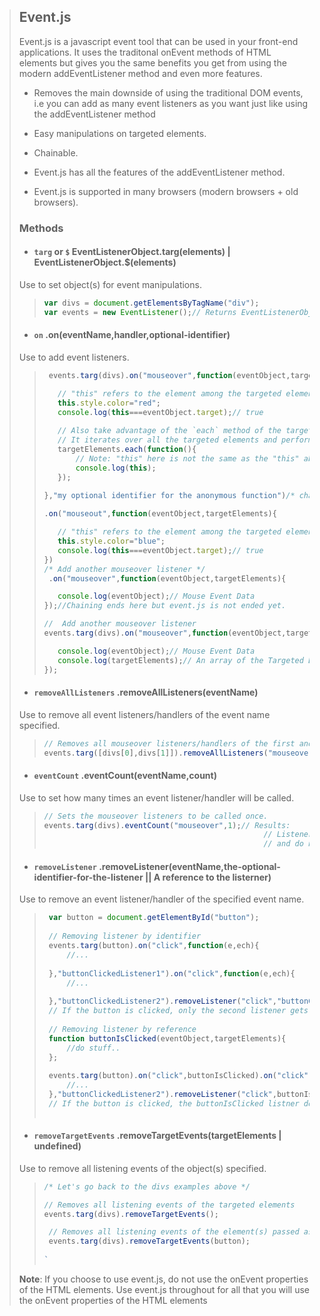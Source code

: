 
> ## Event.js  
> 
> Event.js is a javascript event tool that can be used in your front-end applications. It uses the traditonal onEvent methods of HTML elements but gives you the same benefits you get from using the modern addEventListener method and even more features.
> 
> 
> - Removes the main downside of using the traditional DOM events, i.e you can add as many event listeners as you want just like using the addEventListener method 
> 
> - Easy manipulations on targeted elements.
>  
> - Chainable.
> 
> - Event.js has all the features of the addEventListener method.
> 
> - Event.js is supported in many browsers (modern browsers + old browsers).
> 
> 
> ### Methods
> - #### `targ` or `$` **EventListenerObject**.targ(elements) | **EventListenerObject**.$(elements)
> Use to set object(s) for event manipulations.
>> ```js
>> var divs = document.getElementsByTagName("div");
>> var events = new EventListener();// Returns EventListenerObject.
>> 
> - #### `on` .on(eventName,handler,optional-identifier)
> Use to add event listeners.
>> ```js
>>  events.targ(divs).on("mouseover",function(eventObject,targetElements){
>> 
>>    // "this" refers to the element among the targeted elements that is focused.
>>    this.style.color="red";
>>    console.log(this===eventObject.target);// true
>>    
>>    // Also take advantage of the `each` method of the targetElements parameter
>>    // It iterates over all the targeted elements and performs the function passed as argument to it.
>>    targetElements.each(function(){
>>        // Note: "this" here is not the same as the "this" above.
>>        console.log(this);
>>    });
>>    
>> },"my optional identifier for the anonymous function")/* chainable */
>> 
>> .on("mouseout",function(eventObject,targetElements){
>> 
>>    // "this" refers to the element among the targeted elements that is blured.
>>    this.style.color="blue";
>>    console.log(this===eventObject.target);// true
>> })
>> /* Add another mouseover listener */
>>  .on("mouseover",function(eventObject,targetElements){
>> 
>>    console.log(eventObject);// Mouse Event Data
>> });//Chaining ends here but event.js is not ended yet.
>> 
>> //  Add another mouseover listener
>> events.targ(divs).on("mouseover",function(eventObject,targetElements){
>> 
>>    console.log(eventObject);// Mouse Event Data
>>    console.log(targetElements);// An array of the Targeted Elements with the each method attached to the array.
>> });
>> 
> - #### `removeAllListeners` .removeAllListeners(eventName)
> Use to remove all event listeners/handlers of the event name specified.
>> ```js
>> // Removes all mouseover listeners/handlers of the first and second Div elements.
>> events.targ([divs[0],divs[1]]).removeAllListeners("mouseover");
>> 
> - #### `eventCount` .eventCount(eventName,count)
> Use to set how many times an event listener/handler will be called.
>> ```js
>> // Sets the mouseover listeners to be called once.
>> events.targ(divs).eventCount("mouseover",1);// Results:
>>                                                  // Listeners are executed when a targeted element is hovered for the first time 
>>                                                  // and do not get executed afterwards when hovered again.
>> 
> - #### `removeListener` .removeListener(eventName,the-optional-identifier-for-the-listener || A reference to the listerner)
> Use to remove an event listener/handler of the specified event name.
>> ```js
>>  var button = document.getElementById("button");
>>  
>>  // Removing listener by identifier
>>  events.targ(button).on("click",function(e,ech){
>>      //...
>>      
>>  },"buttonClickedListener1").on("click",function(e,ech){
>>      //...
>>      
>>  },"buttonClickedListener2").removeListener("click","buttonClickedListener1");
>>  // If the button is clicked, only the second listener gets executed.
>>  
>>  // Removing listener by reference
>>  function buttonIsClicked(eventObject,targetElements){
>>      //do stuff..
>>  };
>>  
>>  events.targ(button).on("click",buttonIsClicked).on("click",function(e,ech){
>>      //...
>>  },"buttonClickedListener2").removeListener("click",buttonIsClicked);
>>  // If the button is clicked, the buttonIsClicked listner does not get executed.
>>  
> - #### `removeTargetEvents` .removeTargetEvents(targetElements | undefined)
> Use to remove all listening events of the object(s) specified.
>> ```js
>> /* Let's go back to the divs examples above */
>> 
>> // Removes all listening events of the targeted elements
>> events.targ(divs).removeTargetEvents();
>> 
>>  // Removes all listening events of the element(s) passed as argument to the removeTargetEvents method.
>>  events.targ(divs).removeTargetEvents(button);
>>  
>> `
>**Note**: If you choose to use event.js, do not use the onEvent properties of the HTML elements. Use event.js throughout for all that you will use the onEvent properties of the HTML elements
